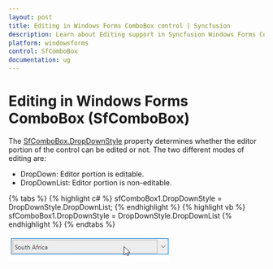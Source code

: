 ```yaml
---
layout: post
title: Editing in Windows Forms ComboBox control | Syncfusion
description: Learn about Editing support in Syncfusion Windows Forms ComboBox (SfComboBox) control and more details.
platform: windowsforms
control: SfComboBox
documentation: ug
---
```


# Editing in Windows Forms ComboBox (SfComboBox)

The [SfComboBox.DropDownStyle](https://help.syncfusion.com/cr/windowsforms/Syncfusion.WinForms.ListView.SfComboBox.html#Syncfusion_WinForms_ListView_SfComboBox_DropDownStyle) property determines whether the editor portion of the control can be edited or not. The two different modes of editing are: 

* DropDown: Editor portion is editable.
* DropDownList: Editor portion is non-editable.


{% tabs %}
{% highlight c# %}
sfComboBox1.DropDownStyle = DropDownStyle.DropDownList;
{% endhighlight %}
{% highlight vb %}
sfComboBox1.DropDownStyle = DropDownStyle.DropDownList
{% endhighlight %}
{% endtabs %}


![Editing_img1](Editing_images/Editing_img1.png)
